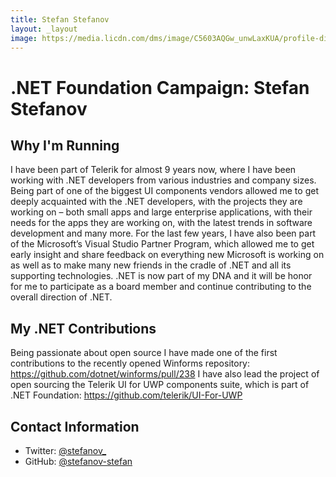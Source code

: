 ```yaml
---
title: Stefan Stefanov
layout: _layout
image: https://media.licdn.com/dms/image/C5603AQGw_unwLaxKUA/profile-displayphoto-shrink_200_200/0?e=1557964800&v=beta&t=9G1i2O61ylBgcTKBevlKcKp_SN2UFYmLJcPN5vdwkMc
---
```


# .NET Foundation Campaign: Stefan Stefanov

## Why I'm Running
I have been part of Telerik for almost 9 years now, where I have been working with .NET developers from various industries and company sizes. Being part of one of the biggest UI components vendors allowed me to get deeply acquainted with the .NET developers, with the projects they are working on – both small apps and large enterprise applications, with their needs for the apps they are working on, with the latest trends in software development and many more.
For the last few years, I have also been part of the Microsoft’s Visual Studio Partner Program, which allowed me to get early insight and share feedback on everything new Microsoft is working on as well as to make many new friends in the cradle of .NET and all its supporting technologies.
.NET is now part of my DNA and it will be honor for me to participate as a board member and continue contributing to the overall direction of .NET.

## My .NET Contributions
Being passionate about open source I have made one of the first contributions to the recently opened Winforms repository: https://github.com/dotnet/winforms/pull/238
I have also lead the project of open sourcing the Telerik UI for UWP components suite, which is part of .NET Foundation: https://github.com/telerik/UI-For-UWP 

## Contact Information
* Twitter: [@stefanov_](https://twitter.com/stefanov_)
* GitHub: [@stefanov-stefan](https://github.com/stefanov-stefan)

